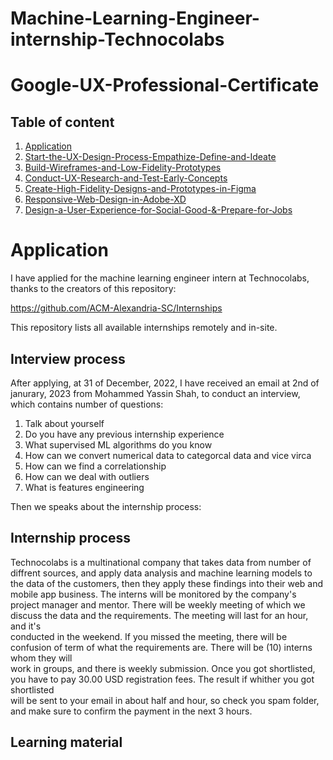 # Machine-Learning-Engineer-internship-Technocolabs

# Google-UX-Professional-Certificate



## Table of content

1. [Application](#Application)
2. [Start-the-UX-Design-Process-Empathize-Define-and-Ideate](#Start-the-UX-Design-Process-Empathize-Define-and-Ideate)
3. [Build-Wireframes-and-Low-Fidelity-Prototypes](#Build-Wireframes-and-Low-Fidelity-Prototypes)
4. [Conduct-UX-Research-and-Test-Early-Concepts](#Conduct-UX-Research-and-Test-Early-Concepts)
5. [Create-High-Fidelity-Designs-and-Prototypes-in-Figma](#Create-High-Fidelity-Designs-and-Prototypes-in-Figma)
6. [Responsive-Web-Design-in-Adobe-XD](#Responsive-Web-Design-in-Adobe-XD)
7. [Design-a-User-Experience-for-Social-Good-&-Prepare-for-Jobs](#Design-a-User-Experience-for-Social-Good-&-Prepare-for-Jobs)



# Application

I have applied for the machine learning engineer intern at Technocolabs, thanks to the creators of this repository: <br>

https://github.com/ACM-Alexandria-SC/Internships <br>

This repository lists all available internships remotely and in-site. 

## Interview process 

After applying, at 31 of December, 2022, I have received an email at 2nd of janurary, 2023 from Mohammed Yassin Shah, to conduct an interview, which contains number of questions:
1. Talk about yourself
2. Do you have any previous internship experience
3. What supervised ML algorithms do you know
4. How can we convert numerical data to categorcal data and vice virca
5. How can we find a correlationship 
6. How can we deal with outliers
7. What is features engineering


Then we speaks about the internship process:

## Internship process 

Technocolabs is a multinational company that takes data from number of diffrent sources, and apply data analysis and machine learning models to 
the data of the customers, then they apply these findings into their web and mobile app business. The interns will be monitored by the company's <br>
project manager and mentor. There will be weekly meeting of which we discuss the data and the requirements. The meeting will last for an hour, and it's <br>
conducted in the weekend. If you missed the meeting, there will be confusion of term of what the requirements are. There will be (10) interns whom they will <br>
work in groups, and there is weekly submission. Once you got shortlisted, you have to pay 30.00 USD registration fees. The result if whither you got shortlisted <br>
will be sent to your email in about half and hour, so check you spam folder, and make sure to confirm the payment in the next 3 hours.


## Learning material

